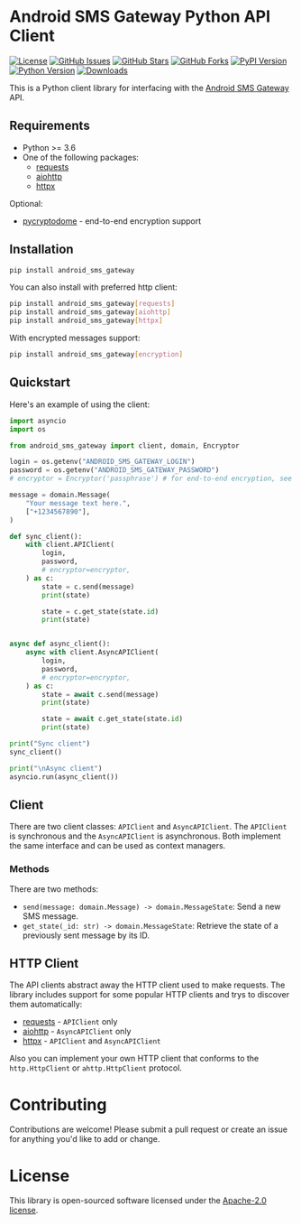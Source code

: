 # Android SMS Gateway Python API Client

[![License](https://img.shields.io/badge/license-Apache%202.0-blue.svg?style=for-the-badge)](https://github.com/capcom6/android-sms-gateway-py/blob/main/LICENSE)
[![GitHub Issues](https://img.shields.io/github/issues/capcom6/android-sms-gateway-py.svg?style=for-the-badge)](https://github.com/capcom6/android-sms-gateway-py/issues)
[![GitHub Stars](https://img.shields.io/github/stars/capcom6/android-sms-gateway-py.svg?style=for-the-badge)](https://github.com/capcom6/android-sms-gateway-py/stargazers)
[![GitHub Forks](https://img.shields.io/github/forks/capcom6/android-sms-gateway-py.svg?style=for-the-badge)](https://github.com/capcom6/android-sms-gateway-py/network)
[![PyPI Version](https://img.shields.io/pypi/v/android-sms-gateway.svg?style=for-the-badge)](https://pypi.org/project/android-sms-gateway/)
[![Python Version](https://img.shields.io/pypi/pyversions/android-sms-gateway.svg?style=for-the-badge)](https://pypi.org/project/android-sms-gateway/)
[![Downloads](https://img.shields.io/pypi/dm/android-sms-gateway.svg?style=for-the-badge)](https://pypi.org/project/android-sms-gateway/)

This is a Python client library for interfacing with the [Android SMS Gateway](https://sms.capcom.me) API.

## Requirements

- Python >= 3.6
- One of the following packages:
    - [requests](https://pypi.org/project/requests/)
    - [aiohttp](https://pypi.org/project/aiohttp/)
    - [httpx](https://pypi.org/project/httpx/)

Optional:

- [pycryptodome](https://pypi.org/project/pycryptodome/) - end-to-end encryption support

## Installation

```bash
pip install android_sms_gateway
```

You can also install with preferred http client:

```bash
pip install android_sms_gateway[requests]
pip install android_sms_gateway[aiohttp]
pip install android_sms_gateway[httpx]
```

With encrypted messages support:

```bash
pip install android_sms_gateway[encryption]
```

## Quickstart

Here's an example of using the client:

```python
import asyncio
import os

from android_sms_gateway import client, domain, Encryptor

login = os.getenv("ANDROID_SMS_GATEWAY_LOGIN")
password = os.getenv("ANDROID_SMS_GATEWAY_PASSWORD")
# encryptor = Encryptor('passphrase') # for end-to-end encryption, see https://sms.capcom.me/privacy/encryption/

message = domain.Message(
    "Your message text here.",
    ["+1234567890"],
)

def sync_client():
    with client.APIClient(
        login, 
        password,
        # encryptor=encryptor,
    ) as c:
        state = c.send(message)
        print(state)

        state = c.get_state(state.id)
        print(state)


async def async_client():
    async with client.AsyncAPIClient(
        login, 
        password,
        # encryptor=encryptor,
    ) as c:
        state = await c.send(message)
        print(state)

        state = await c.get_state(state.id)
        print(state)

print("Sync client")
sync_client()

print("\nAsync client")
asyncio.run(async_client())
```

## Client

There are two client classes: `APIClient` and `AsyncAPIClient`. The
`APIClient` is synchronous and the `AsyncAPIClient` is asynchronous. Both
implement the same interface and can be used as context managers.

### Methods

There are two methods:

- `send(message: domain.Message) -> domain.MessageState`: Send a new SMS message.
- `get_state(_id: str) -> domain.MessageState`: Retrieve the state of a previously sent message by its ID.

## HTTP Client

The API clients abstract away the HTTP client used to make requests. The library includes support for some popular HTTP clients and trys to discover them automatically:

- [requests](https://pypi.org/project/requests/) - `APIClient` only
- [aiohttp](https://pypi.org/project/aiohttp/) - `AsyncAPIClient` only
- [httpx](https://pypi.org/project/httpx/) - `APIClient` and `AsyncAPIClient`

Also you can implement your own HTTP client that conforms to the `http.HttpClient` or `ahttp.HttpClient` protocol.

# Contributing

Contributions are welcome! Please submit a pull request or create an issue for anything you'd like to add or change.

# License

This library is open-sourced software licensed under the [Apache-2.0 license](LICENSE).
